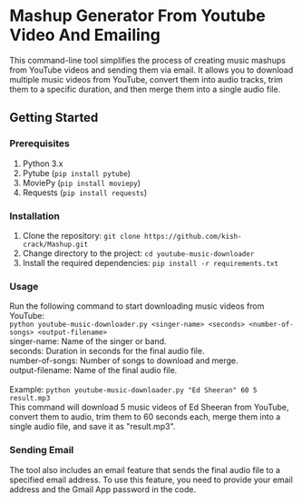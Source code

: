 # Mashup Generator From Youtube Video And Emailing<br>
This command-line tool simplifies the process of creating music mashups from YouTube videos and sending them via email. It allows you to download multiple music videos from YouTube, convert them into audio tracks, trim them to a specific duration, and then merge them into a single audio file.<br>
## Getting Started
### Prerequisites
1. Python 3.x <br>
2. Pytube (`pip install pytube`)<br>
3. MoviePy (`pip install moviepy`)<br>
4. Requests (`pip install requests`)<br>
### Installation
1. Clone the repository: `git clone https://github.com/kish-crack/Mashup.git` <br>
2. Change directory to the project: `cd youtube-music-downloader`<br>
3. Install the required dependencies: `pip install -r requirements.txt`<br>
### Usage
Run the following command to start downloading music videos from YouTube: <br>
`python youtube-music-downloader.py <singer-name> <seconds> <number-of-songs> <output-filename>`<br>
singer-name: Name of the singer or band.<br>
seconds: Duration in seconds for the final audio file.<br>
number-of-songs: Number of songs to download and merge.<br>
output-filename: Name of the final audio file.<br><br>
Example: `python youtube-music-downloader.py "Ed Sheeran" 60 5 result.mp3`
<br>
This command will download 5 music videos of Ed Sheeran from YouTube, convert them to audio, trim them to 60 seconds each, merge them into a single audio file, and save it as "result.mp3".
<br>
### Sending Email
The tool also includes an email feature that sends the final audio file to a specified email address. To use this feature, you need to provide your email address and the Gmail App password in the code.
